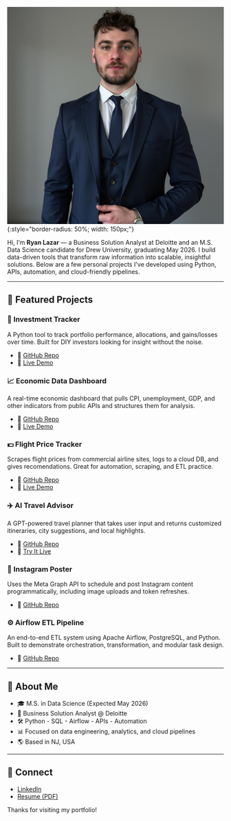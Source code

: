 ![Avatar](avatar.jpg){:style="border-radius: 50%; width: 150px;"}

Hi, I’m **Ryan Lazar** — a Business Solution Analyst at Deloitte and an M.S. Data Science candidate for Drew University, graduating May 2026. I build data-driven tools that transform raw information into scalable, insightful solutions. Below are a few personal projects I've developed using Python, APIs, automation, and cloud-friendly pipelines.

---

## 📌 Featured Projects

### 🧾 Investment Tracker  
A Python tool to track portfolio performance, allocations, and gains/losses over time. Built for DIY investors looking for insight without the noise.  
- 🔗 [GitHub Repo](https://github.com/LazarRyan/investment-tracker)
- 🚀 [Live Demo](https://investment-tracker-tau.vercel.app/)

### 📈 Economic Data Dashboard  
A real-time economic dashboard that pulls CPI, unemployment, GDP, and other indicators from public APIs and structures them for analysis.  
- 🔗 [GitHub Repo](https://github.com/LazarRyan/EconomicData)  
- 🚀 [Live Demo](https://econdata.streamlit.app/)

### 💵 Flight Price Tracker  
Scrapes flight prices from commercial airline sites, logs to a cloud DB, and gives recomendations. Great for automation, scraping, and ETL practice.  
- 🔗 [GitHub Repo](https://github.com/LazarRyan/price-tracker-project)
- 🚀 [Live Demo](https://flight-price-tracker.streamlit.app/)

### ✈️ AI Travel Advisor  
A GPT-powered travel planner that takes user input and returns customized itineraries, city suggestions, and local highlights.  
- 🔗 [GitHub Repo](https://github.com/LazarRyan/ai-travel-advisor)  
- 🚀 [Try It Live](https://ai-travel-advisor.streamlit.app/)

### 📸 Instagram Poster  
Uses the Meta Graph API to schedule and post Instagram content programmatically, including image uploads and token refreshes.  
- 🔗 [GitHub Repo](https://github.com/LazarRyan/instagram-poster)

### ⚙️ Airflow ETL Pipeline  
An end-to-end ETL system using Apache Airflow, PostgreSQL, and Python. Built to demonstrate orchestration, transformation, and modular task design.  
- 🔗 [GitHub Repo](https://github.com/LazarRyan/airflow-etl-project)


---

## 🧠 About Me

- 🎓 M.S. in Data Science (Expected May 2026)  
- 🏢 Business Solution Analyst @ Deloitte  
- 🛠️ Python - SQL - Airflow - APIs - Automation  
- 📊 Focused on data engineering, analytics, and cloud pipelines  
- 🌎 Based in NJ, USA

---

## 🔗 Connect

- [LinkedIn](https://www.linkedin.com/in/ryan-lazar123/)  
- [Resume (PDF)](resume.pdf)

Thanks for visiting my portfolio!
